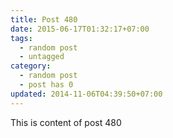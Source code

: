 ```yaml
---
title: Post 480
date: 2015-06-17T01:32:17+07:00
tags:
  - random post
  - untagged
category:
  - random post
  - post has 0
updated: 2014-11-06T04:39:50+07:00
---
```

This is content of post 480